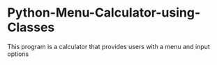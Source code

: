 # Python-Menu-Calculator-using-Classes
This program is a calculator that provides users with a menu and input options
